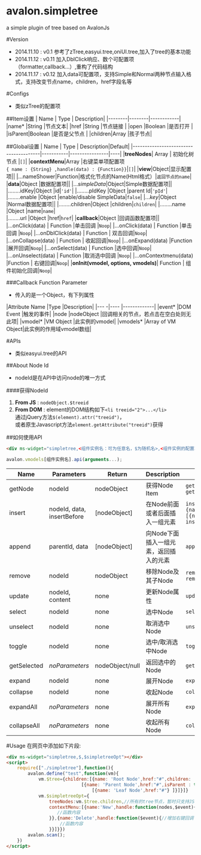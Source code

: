 avalon.simpletree
=================
a simple plugin of tree based on AvalonJs

#Version
* 2014.11.10 : v0.1 参考了zTree,easyui.tree,oniUI.tree,加入了tree的基本功能<br>
* 2014.11.12 : v0.11 加入DblClick响应、数个可配置项（formatter,callback...）,重构了代码结构
* 2014.11.17 : v0.12 加入data可配置项，支持Simple和Normal两种节点输入格式，支持改变节点name，children，href字段名等
    
#Configs
* 类似zTree的配置项

##Item设置
| Name   | Type   | Description|
|--------|--------|------------|
|name*   |String  |节点文本|
|href    |String  |节点链接 |
|open    |Boolean  |是否打开 |
|isParent|Boolean |是否是父节点 |
|children|Array   |孩子节点| 

##Global设置
| Name                                  | Type      | Description|Default|
|---------------------------------------|-----------|----------------|----|
|**treeNodes**| Array     | 初始化树节点 |`[]`|
|**contextMenu**|Array      |右键菜单项配置项<br>`{ name : {String} ,handle(data) : {Function}}`|`[]`|
|**view**|Object|显示配置项||
|...nameShower|Function|格式化节点的Name(Html格式）|`返回节点的name`|
|**data**|Object		|数据配置项||
|...*simpleData*|Object|Simple数据配置项||
|........idKey|Object		|id|`'id'`|
|........pIdKey	|Object		|parent Id|`'pId'`|
|........enable	|Object		|enable/disable SimpleData|`false`|
|...*key*|Object		|Normal数据配置项||
|........children|Object		|children|`children`|
|........name	|Object		|name|`name`|	
|........url	|Object		|href|`href`|
|**callback**|Object		|回调函数配置项||
|...onClick(data) | Function  |单击回调 |`Noop`|
|...onClick(data) | Function  |单击回调 |`Noop`|
|...onDblClick(data) | Function  | 双击回调|`Noop`|
|...onCollapse(data) | Function  | 收起回调|`Noop`|
|...onExpand(data) |Function   |展开回调|`Noop`|
|...onSelect(data) | Function  |选中回调|`Noop`|
|...onUnselect(data) | Function  |取消选中回调 |`Noop`|
|...onContextmenu(data) |Function   | 右键回调|`Noop`|
|**onInit(vmodel, options, vmodels)**| Function  | 组件初始化回调|`Noop`|

###Callback Function Parameter
* 传入的是一个Object，有下列属性

|Attribute Name	|Type			|Description|
|---				-|----			|-------------|
|event*		|DOM Event			|触发的事件|
|node		|nodeObject			|回调相关的节点，若点击在空白处则无此项|
|vmodel*	|VM Object			|此实例的vmodel|
|vmodels*	|Array of VM Object|此实例的作用域vmodel数组|


#APIs
* 类似easyui.tree的API

##About Node Id
* nodeId是在API中访问node的唯一方式

####获得NodeId
1. **From JS**	: 	`nodeObject.$treeid`
2. **From DOM**	:	element的DOM结构如下`<li treeid="2">...</li>`<br>通过jQuery方法`$(element).attr("treeid")`，<br>或者原生Javascript方法`element.getAttribute("treeid")`获得

##如何使用API

```html
<div ms-widget="simpletree,<组件实例名：可为任意名，$为随机名>,<组件实例的配置项名：为Model中的某个变量名>"></div>
```

```javascript
avalon.vmodels[组件实例名].api(arguments...);
```

| Name      | Parameters     | Return    |  Description |Example|
|-----------|----------------|-----------|--------------|--------|
| getNode   |nodeId  |  nodeObject   |获得Node Item |`getNode(1)`<br>`getNode("root")`|
| insert    |nodeId, data, insertBefore | [nodeObject]  |在Node前面或者后面插入一组元素|`insert(0,{name:"test",open:true,isParent:false,chilren:[{name:"test2"}]},true)`<br>`insert("root",{name:"test3",open:true})`|
| append    |parentId, data | [nodeObject]  |向Node下面插入一组元素，返回插入的元素|`append(1,{name:"test6"})`|
|remove     | nodeId  | nodeObject    |移除Node及其子Node|`remove(0)`<br>`remove("root")`|
| update    |nodeId, content| none      |更新Node属性 |`update(0,{name:"newTest"})`|
| select    |nodeId| none      |选中Node |`select(0)`|
| unselect  |nodeId  | none      |取消选中Node |`unselect(0)`|
|toggle     |nodeId |  none     |选中/取消选中Node|`toggle(0)`|
|getSelected| *noParameters* |nodeObject/null|返回选中的Node |`getSelected()`|
| expand    | nodeId| none      |展开Node|`expand(0)`|
|collapse   | nodeId | none      |收起Node |`collapse(0)`|
|expandAll  | *noParameters* | none      |展开所有Node |`expandAll()`|
|collapseAll| *noParameters*  |  none     |收起所有Node|`collapseAll()`|

#Usage
在网页中添加如下片段:<br>
```html
<div ms-widget="simpletree,$,$simpletreeOpt"></div>
<script>
    require(["./simpletree"],function(){
        avalon.define("test",function(vm){
            vm.$tree={children:[{name: 'Root Node',href:"#",children: 
                            [{name: 'Parent Node',href:"#",isParent : true,children: 
                                [{name: 'Leaf Node',href:"#"} ]}]}]}
            vm.$simpletreeOpt={
                treeNodes:vm.$tree.children,//所有的tree节点，暂时只支持JSON格式
                contextMenu:[{name:'New',handle:function(nodes,$event){//增加右键回调
                   //函数内容
                }},{name:'Delete',handle:function($event){//增加右键回调
                    //函数内容
                }}]}})
        avalon.scan();
    })
</script>
```
